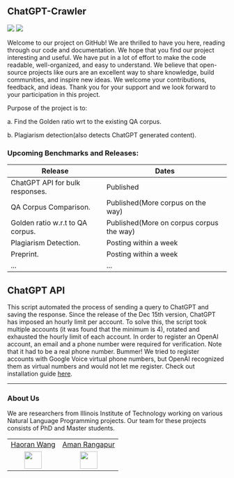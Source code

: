 ## ChatGPT-Crawler

![](https://img.shields.io/badge/Languages-%20English-red) 
![](https://img.shields.io/badge/ChatGPT-Corpus%2C%20Detector-blue)


Welcome to our project on GitHub! We are thrilled to have you here, reading through our code and documentation. We hope that you find our project interesting and useful. We have put in a lot of effort to make the code readable, well-organized, and easy to understand. We believe that open-source projects like ours are an excellent way to share knowledge, build communities, and inspire new ideas. We welcome your contributions, feedback, and ideas. Thank you for your support and we look forward to your participation in this project.<br>


Purpose of the project is to:

a. Find the Golden ratio wrt to the existing QA corpus.

b. Plagiarism detection(also detects ChatGPT generated content).





### Upcoming Benchmarks and Releases:

| Release               | Dates      |
|-----------------------|------------|
| ChatGPT API for bulk responses. | Published |
| QA Corpus Comparison. | Published(More corpus on the way) |
| Golden ratio w.r.t to QA corpus. | Published(More on corpus corpus the way) |
| Plagiarism Detection. | Posting within a week
| Preprint. | Posting within a week |
|...|...|

## ChatGPT API
This script automated the process of sending a query to ChatGPT and saving the response. Since the release of the Dec 15th version, ChatGPT has imposed an hourly limit per account. To solve this, the script took multiple accounts (it was found that the minimum is 4), rotated and exhausted the hourly limit of each account. In order to register an OpenAI account, an email and a phone number were required for verification. Note that it had to be a real phone number. Bummer! We tried to register accounts with Google Voice virtual phone numbers, but OpenAI recognized them as virtual numbers and would not let me register.  Check out installation guide [here](./chatGPT-crawler/README.md).



---

### About Us

We are researchers from Illinois Institute of Technology working on various Natural Language Programming projects. Our team for these projects consists of PhD and Master students. <br>

|   |   |
|:-:|:-:|
| [Haoran Wang](https://github.com/wang2226/) | [Aman Rangapur](https://github.com/aman-17/) |
|<img src="https://avatars.githubusercontent.com/u/21370476?v=4" alt="" width="40"/>|<img src="https://avatars.githubusercontent.com/u/44740048?v=4" alt="" width="40"/>|









